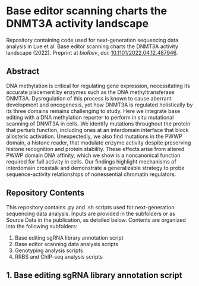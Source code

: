 # Base editor scanning charts the DNMT3A activity landscape
Repository containing code used for next-generation sequencing data analysis in Lue et al. Base editor scanning charts the DNMT3A activity landscape (2022). Preprint at _bioRxiv_, doi: [10.1101/2022.04.12.487946](https://doi.org/10.1101/2022.04.12.487946).

## Abstract

DNA methylation is critical for regulating gene expression, necessitating its accurate placement by enzymes such as the DNA methyltransferase DNMT3A. Dysregulation of this process is known to cause aberrant development and oncogenesis, yet how DNMT3A is regulated holistically by its three domains remains challenging to study. Here we integrate base editing with a DNA methylation reporter to perform in situ mutational scanning of DNMT3A in cells. We identify mutations throughout the protein that perturb function, including ones at an interdomain interface that block allosteric activation. Unexpectedly, we also find mutations in the PWWP domain, a histone reader, that modulate enzyme activity despite preserving histone recognition and protein stability. These effects arise from altered PWWP domain DNA affinity, which we show is a noncanonical function required for full activity in cells. Our findings highlight mechanisms of interdomain crosstalk and demonstrate a generalizable strategy to probe sequence-activity relationships of nonessential chromatin regulators.

## Repository Contents
This repository contains .py and .sh scripts used for next-generation sequencing data analysis. Inputs are provided in the subfolders or as Source Data in the publication, as detailed below. Contents are organized into the following subfolders:
1. Base editing sgRNA library annotation script
2. Base editor scanning data analysis scripts
3. Genotyping analysis scripts
4. RRBS and ChIP-seq analysis scripts

## 1. Base editing sgRNA library annotation script







